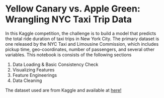 # Yellow Canary vs. Apple Green: Wrangling NYC Taxi Trip Data

In this Kaggle competition, the challenge is to build a model that predicts the total ride duration of taxi trips in New York City. The primary dataset is one released by the NYC Taxi and Limousine Commission, which includes pickup time, geo-coordinates, number of passengers, and several other variables. This notebook is consists of the following sections

1. Data Loading & Basic Consistency Check
2. Visualizing Features
3. Feature Engineerings
4. Data Cleaning

The dataset used are from Kaggle and available at [here!](https://www.kaggle.com/c/nyc-taxi-trip-duration/data)
